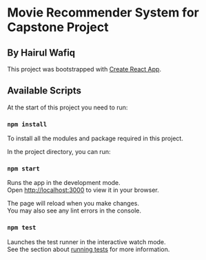 # Movie Recommender System for Capstone Project
## By Hairul Wafiq

This project was bootstrapped with [Create React App](https://github.com/facebook/create-react-app).

## Available Scripts

At the start of this project you need to run:

### `npm install`

To install all the modules and package required in this project.

In the project directory, you can run:

### `npm start`

Runs the app in the development mode.\
Open [http://localhost:3000](http://localhost:3000) to view it in your browser.

The page will reload when you make changes.\
You may also see any lint errors in the console.

### `npm test`

Launches the test runner in the interactive watch mode.\
See the section about [running tests](https://facebook.github.io/create-react-app/docs/running-tests) for more information.
